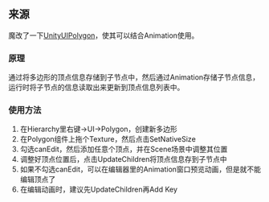 ## 来源
魔改了一下[UnityUIPolygon](https://github.com/SentientDragon5/UnityUIPolygon/tree/main)，使其可以结合Animation使用。
### 原理
通过将多边形的顶点信息存储到子节点中，然后通过Animation存储子节点信息，运行时将子节点的信息读取出来更新到顶点信息列表中。
### 使用方法
1. 在Hierarchy里右键->UI->Polygon，创建新多边形
2. 在Polygon组件上拖个Texture，然后点击SetNativeSize
3. 勾选canEdit，然后添加任意个顶点，并在Scene场景中调整其位置
4. 调整好顶点位置后，点击UpdateChildren将顶点信息存到子节点中
5. 如果不勾选canEdit，可以在编辑器里的Animation窗口预览动画，但是就不能编辑顶点了
6. 在编辑动画时，建议先UpdateChildren再Add Key
